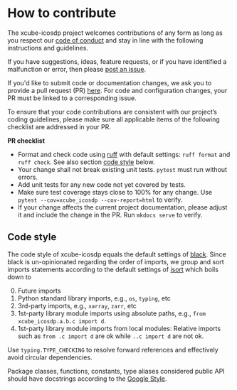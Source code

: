 # How to contribute

The xcube-icosdp project welcomes contributions of any form
as long as you respect our [code of conduct](CODE_OF_CONDUCT.md) and stay 
in line with the following instructions and guidelines.

If you have suggestions, ideas, feature requests, or if you have identified
a malfunction or error, then please 
[post an issue](https://github.com/xcube-dev/xcube-icosdp/issues).

If you'd like to submit code or documentation changes, we ask you to provide a 
pull request (PR) 
[here](https://github.com/xcube-dev/xcube-icosdp/pulls).
For code and configuration changes, your PR must be linked to a 
corresponding issue. 

To ensure that your code contributions are consistent with our project’s
coding guidelines, please make sure all applicable items of the following 
checklist are addressed in your PR.  

**PR checklist**

* Format and check code using [ruff](https://docs.astral.sh/ruff/) with 
  default settings: `ruff format` and `ruff check`. See also section 
  [code style](#code-style) below.
* Your change shall not break existing unit tests.
  `pytest` must run without errors.
* Add unit tests for any new code not yet covered by tests.
* Make sure test coverage stays close to 100% for any change.
  Use `pytest --cov=xcube_icosdp --cov-report=html` to verify.
* If your change affects the current project documentation,
  please adjust it and include the change in the PR.
  Run `mkdocs serve` to verify. 

## Code style

The code style of xcube-icosdp equals the default settings
of [black](https://black.readthedocs.io/). Since black is 
un-opinionated regarding the order of imports, we group and 
sort imports statements according to the default settings of 
[isort](https://pycqa.github.io/isort/) which boils down to

0. Future imports
1. Python standard library imports, e.g., `os`, `typing`, etc
2. 3rd-party imports, e.g., `xarray`, `zarr`, etc
3. 1st-party library module imports using absolute paths, 
   e.g., `from xcube_icosdp.a.b.c import d`.
4. 1st-party library module imports from local modules: 
   Relative imports such as `from .c import d` are ok
   while `..c import d` are not ok.

Use `typing.TYPE_CHECKING` to resolve forward references 
and effectively avoid circular dependencies.

Package classes, functions, constants, type aliases considered public API 
should have docstrings according to the 
[Google Style](https://google.github.io/styleguide/pyguide.html#38-comments-and-docstrings).
